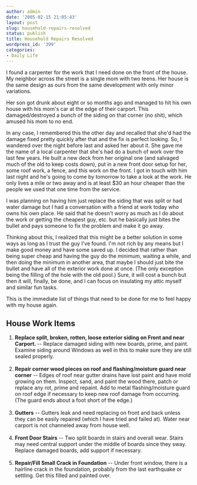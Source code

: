 ```yaml
---
author: admin
date: '2005-02-15 21:05:43'
layout: post
slug: household-repairs-resolved
status: publish
title: Household Repairs Resolved
wordpress_id: '399'
categories:
- Daily Life
---
```

<P>I found a carpenter for the work that I need done on the front of the house. 
My neighbor across the street is a single mom with two teens. Her house is the 
same design as ours from the same development with only minor variations. </P>
<P>Her son got drunk about eight or so months ago and managed to hit his own 
house with his mom&#39;s car at the edge of their carport. This damaged/destroyed a 
bunch of the siding on that corner (no shit), which amused his mom to no end.</P>
<P>In any case, I remembered this the other day and recalled that she&#39;d had the 
damage fixed pretty quickly after that and the fix is perfect looking. So, I 
wandered over the night before last and asked her about it. She gave me the name 
of a local carpenter that she&#39;s had do a bunch of work over the last few years. 
He built a new deck from her original one (and salvaged much of the old to keep 
costs down), put in a new front door setup for her, some roof work, a fence, and 
this work on the front. I got in touch with him last night and he&#39;s going to 
come by tomorrow to take a look at the work. He only lives a mile or two away 
and is at least $30 an hour cheaper than the people we used that one time from 
the service.</P>
<P>I was planning on having him just replace the siding that was split or had 
water damage but I had a conversation with a friend at work today who owns his 
own place. He said that he doesn&#39;t worry as much as I do about the work or 
getting the cheapest guy, etc. but he basically just bites the bullet and pays 
someone to fix the problem and make it go away. </P>
<P>Thinking about this, I realized that this might be a better solution in some 
ways as long as I trust the guy I&#39;ve found. I&#39;m not rich by any means but I make 
good money and have some saved up. I decided that rather than being super cheap 
and having the guy do the minimum, waiting a while, and then doing the minimum 
in another area, that maybe I should just bite the bullet and have all of the 
exterior work done at once. (The only exception being the filling of the hole 
with the old pool.) Sure, it will cost a bunch but then it will, finally, be 
done, and I can focus on insulating my attic myself and similar fun tasks.</P>
<P>This is the immediate list of things that need to be done for me to feel 
happy with my house again.</P>
<h2>House Work Items</h2>
<OL>
<LI><B>Replace split, broken, rotten, loose exterior siding on Front and near Carport. </B>
-- Replace damaged siding with new boards, prime, and paint. Examine siding 
around Windows as well in this to make sure they are still sealed properly.<br>
&nbsp;</LI>
<LI><B>Repair corner wood pieces on roof and flashing/moisture guard near corner</B> 
-- Edges of roof near gutter drains have lost paint and have mold growing on them. Inspect, sand, and paint the wood there, patch or replace any rot, prime and repaint. Add to metal flashing/moisture 
guard on roof edge if necessary to keep new roof damage from occurring. (The 
guard ends about a foot short of the edge.)<br>
&nbsp;</LI>
<LI><B>Gutters</B> -- Gutters leak and need replacing on front and back unless 
they can be easily repaired (which I have tried and failed at). Water near carport is not channeled away from house well.<br>
&nbsp;</LI>
<LI><B>Front Door Stairs</B> -- Two split boards in stairs and overall wear. Stairs may need central support under the middle of boards 
since they sway. Replace damaged boards, add support if necessary.<br>
&nbsp;</LI>
<LI><b>Repair/Fill Small Crack in Foundation</b> -- Under front window, there is 
a hairline crack in the foundation, probably from the last earthquake or 
settling. Get this filled and painted over. </LI></OL>
